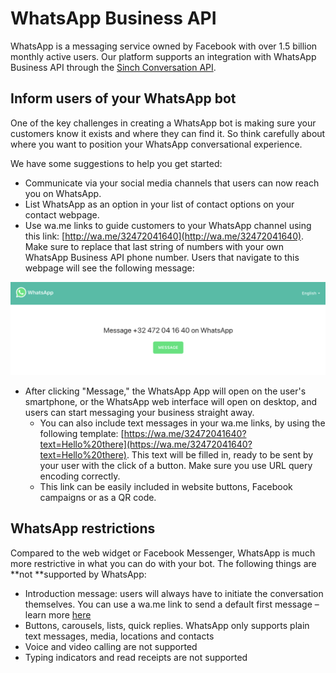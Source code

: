 # WhatsApp Business API

WhatsApp is a messaging service owned by Facebook with over 1.5 billion monthly active users. Our platform supports an integration with WhatsApp Business API through the [Sinch Conversation API](sinch-conversation-api-beta.md).

## Inform users of your WhatsApp bot

One of the key challenges in creating a WhatsApp bot is making sure your customers know it exists and where they can find it. So think carefully about where you want to position your WhatsApp conversational experience. 

We have some suggestions to help you get started:

* Communicate via your social media channels that users can now reach you on WhatsApp.
* List WhatsApp as an option in your list of contact options on your contact webpage.
* Use wa.me links to guide customers to your WhatsApp channel using this link: [http://wa.me/32472041640](http://wa.me/32472041640). Make sure to replace that last string of numbers with your own WhatsApp Business API phone number. Users that navigate to this webpage will see the following message:

![](<../.gitbook/assets/image (170).png>)

* After clicking "Message," the WhatsApp App will open on the user's smartphone, or the WhatsApp web interface will open on desktop, and users can start messaging your business straight away.
  * You can also include text messages in your wa.me links, by using the following template: [https://wa.me/32472041640?text=Hello%20there](https://wa.me/32472041640?text=Hello%20there). This text will be filled in, ready to be sent by your user with the click of a button. Make sure you use URL query encoding correctly.
  * This link can be easily included in website buttons, Facebook campaigns or as a QR code.

## WhatsApp restrictions

Compared to the web widget or Facebook Messenger, WhatsApp is much more restrictive in what you can do with your bot. The following things are **not **supported by WhatsApp:

* Introduction message: users will always have to initiate the conversation themselves. You can use a wa.me link to send a default first message – learn more [here](whatsapp.md#spreading-awareness-of-your-whatsapp-bot)
* Buttons, carousels, lists, quick replies. WhatsApp only supports plain text messages, media, locations and contacts
* Voice and video calling are not supported
* Typing indicators and read receipts are not supported

